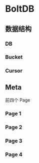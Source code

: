 # BoltDB

## 数据结构

### DB

### Bucket

### Cursor

## Meta

前四个 Page

### Page 1

### Page 2

### Page 3

### Page 4

